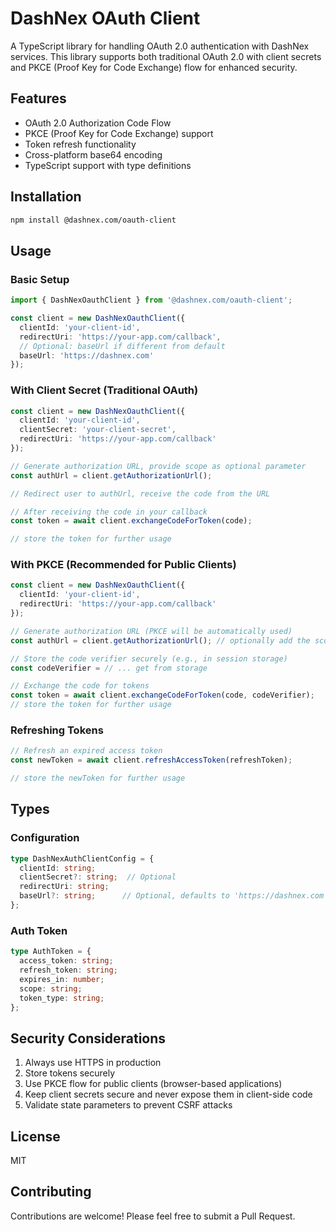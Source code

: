 # DashNex OAuth Client

A TypeScript library for handling OAuth 2.0 authentication with DashNex services. This library supports both traditional OAuth 2.0 with client secrets and PKCE (Proof Key for Code Exchange) flow for enhanced security.

## Features

- OAuth 2.0 Authorization Code Flow
- PKCE (Proof Key for Code Exchange) support
- Token refresh functionality
- Cross-platform base64 encoding
- TypeScript support with type definitions

## Installation

```bash
npm install @dashnex.com/oauth-client
```

## Usage

### Basic Setup

```typescript
import { DashNexOauthClient } from '@dashnex.com/oauth-client';

const client = new DashNexOauthClient({
  clientId: 'your-client-id',
  redirectUri: 'https://your-app.com/callback',
  // Optional: baseUrl if different from default
  baseUrl: 'https://dashnex.com'
});
```

### With Client Secret (Traditional OAuth)

```typescript
const client = new DashNexOauthClient({
  clientId: 'your-client-id',
  clientSecret: 'your-client-secret',
  redirectUri: 'https://your-app.com/callback'
});

// Generate authorization URL, provide scope as optional parameter
const authUrl = client.getAuthorizationUrl();

// Redirect user to authUrl, receive the code from the URL

// After receiving the code in your callback
const token = await client.exchangeCodeForToken(code);

// store the token for further usage
```

### With PKCE (Recommended for Public Clients)

```typescript
const client = new DashNexOauthClient({
  clientId: 'your-client-id',
  redirectUri: 'https://your-app.com/callback'
});

// Generate authorization URL (PKCE will be automatically used)
const authUrl = client.getAuthorizationUrl(); // optionally add the scope as parameter

// Store the code verifier securely (e.g., in session storage)
const codeVerifier = // ... get from storage

// Exchange the code for tokens
const token = await client.exchangeCodeForToken(code, codeVerifier);
// store the token for further usage
```

### Refreshing Tokens

```typescript
// Refresh an expired access token
const newToken = await client.refreshAccessToken(refreshToken);

// store the newToken for further usage
```

## Types

### Configuration

```typescript
type DashNexAuthClientConfig = {
  clientId: string;
  clientSecret?: string;  // Optional
  redirectUri: string;
  baseUrl?: string;      // Optional, defaults to 'https://dashnex.com'
};
```

### Auth Token

```typescript
type AuthToken = {
  access_token: string;
  refresh_token: string;
  expires_in: number;
  scope: string;
  token_type: string;
};
```

## Security Considerations

1. Always use HTTPS in production
2. Store tokens securely
3. Use PKCE flow for public clients (browser-based applications)
4. Keep client secrets secure and never expose them in client-side code
5. Validate state parameters to prevent CSRF attacks

## License

MIT

## Contributing

Contributions are welcome! Please feel free to submit a Pull Request. 